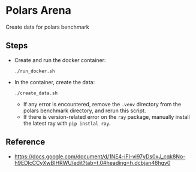 # Polars Arena
Create data for polars benchmark

## Steps
- Create and run the docker container:
  ```
  ./run_docker.sh
  ```

- In the container, create the data:
  ```
  ./create_data.sh
  ```
  - If any error is encountered, remove the `.venv` directory from the polars benchmark directory, and rerun this script.
  - If there is version-related error on the `ray` package, manually install the latest ray with `pip instlal ray`.

## Reference
- https://docs.google.com/document/d/1NE4-iFI-vi97yDs0xJ_cqk8No-h9EDlcCCyXwBIHRWU/edit?tab=t.0#heading=h.dcbjan46hgv0